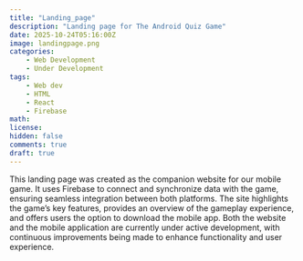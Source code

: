 ```yaml
---
title: "Landing_page"
description: "Landing page for The Android Quiz Game"
date: 2025-10-24T05:16:00Z
image: landingpage.png
categories:
    - Web Development
    - Under Development
tags:
    - Web dev
    - HTML
    - React
    - Firebase
math: 
license: 
hidden: false
comments: true
draft: true
---
```

This landing page was created as the companion website for our mobile game. It uses Firebase to connect and synchronize data with the game, ensuring seamless integration between both platforms. The site highlights the game’s key features, provides an overview of the gameplay experience, and offers users the option to download the mobile app. Both the website and the mobile application are currently under active development, with continuous improvements being made to enhance functionality and user experience.